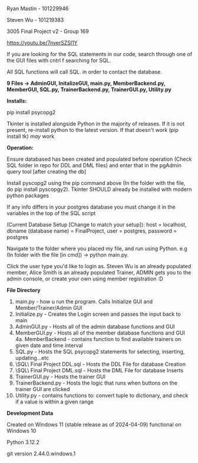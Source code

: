 Ryan Mastin - 101229946

Steven Wu - 101219383

3005 Final Project v2 - Group 169

https://youtu.be/7nverSZSl1Y

If you are looking for the SQL statements in our code, search through one of the GUI files with cntrl f searching for SQL.

All SQL functions will call SQL. in order to contact the database. 

**9 Files -> AdminGUI, InitalizeGUI, main.py, MemberBackend.py, MemberGUI, SQL.py, TrainerBackend.py, TrainerGUI.py, Utility.py**

**Installs:**

pip install psycopg2

Tkinter is installed alongside Python in the majority of releases. If it is not present, re-install python to the latest version. If that doesn't work (pip install tk) *may* work

**Operation:**

Ensure databased has been created and populated before operation (Check SQL folder in repo for DDL and DML files) and enter that in the pgAdmin query tool [after creating the db]

Install pyscopg2 using the pip command above (In the folder with the file, do pip install pyscopgy2). Tkinter SHOULD already be installed with modern python packages

If any info differs in your postgres database you must change it in the variables in the top of the SQL script

(Current Database Setup [Change to match your setup]): host = localhost, dbname (database name) = FinalProject, user = postgres, password = postgres

Navigate to the folder where you placed my file, and run using Python. e.g (In folder with the file [in cmd]) -> python main.py.

Click the user type you'd like to login as. Steven Wu is an already populated member, Alice Smith is an already populated Trainer, ADMIN gets you to the admin console, or create your own using member registration :D


**File Directory**
1. main.py - how u run the program. Calls Initialize GUI and Member/Trainer/Admin GUI
2. Initialize.py - Creates the Login screen and passes the input back to main
3. AdminGUI.py - Hosts all of the admin database functions and GUI
4. MemberGUI.py - Hosts all of the member database functions and GUI
    4a. MemberBackend - contains function to find available trainers on given date and time interval
5. SQL.py - Hosts the SQL psycopg2 statements for selecting, inserting, updating...etc
6. \SQL\ Final Project DDL.sql - Hosts the DDL File for database Creation
7. \SQL\ Final Project DML.sql - Hosts the DML File for database Inserts
8. TrainerGUI.py - Hosts the trainer GUI
9. TrainerBackend.py - Hosts the logic that runs when buttons on the trainer GUI are clicked
10. Utility.py - contains functions to: convert tuple to dictionary, and check if a value is within a given range

**Development Data**

Created on Windows 11 (stable release as of 2024-04-09)
    functional on Windows 10

Python 3.12.2

git version 2.44.0.windows.1
